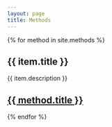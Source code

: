 ```yaml
---
layout: page
title: Methods
---
```


{% for method in site.methods %}
  <h2>{{ item.title }}</h2>
  <p>{{ item.description }}
  <p><h2><a href="{{ method.url | prepend: site.github.url }}">{{ method.title }}</a></h2>
{% endfor %}
